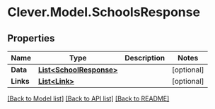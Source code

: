 # Clever.Model.SchoolsResponse
## Properties

Name | Type | Description | Notes
------------ | ------------- | ------------- | -------------
**Data** | [**List&lt;SchoolResponse&gt;**](SchoolResponse.md) |  | [optional] 
**Links** | [**List&lt;Link&gt;**](Link.md) |  | [optional] 

[[Back to Model list]](../README.md#documentation-for-models) [[Back to API list]](../README.md#documentation-for-api-endpoints) [[Back to README]](../README.md)

